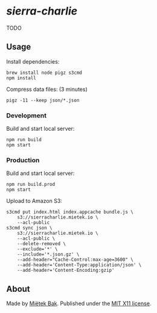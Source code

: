 _sierra-charlie_
================

TODO


Usage
-----

Install dependencies:

```
brew install node pigz s3cmd
npm install
```

Compress data files: (3 minutes)

```
pigz -11 --keep json/*.json
```


### Development

Build and start local server:

```
npm run build
npm start
```


### Production

Build and start local server:

```
npm run build.prod
npm start
```

Upload to Amazon S3:

```
s3cmd put index.html index.appcache bundle.js \
    s3://sierracharlie.mietek.io \
    --acl-public
s3cmd sync json \
    s3://sierracharlie.mietek.io \
    --acl-public \
    --delete-removed \
    --exclude='*' \
    --include='*.json.gz' \
    --add-header="Cache-Control:max-age=3600" \
    --add-header='Content-Type:application/json' \
    --add-header='Content-Encoding:gzip'
```


About
-----

Made by [Miëtek Bak](https://mietek.io/).  Published under the [MIT X11 license](LICENSE.md).
